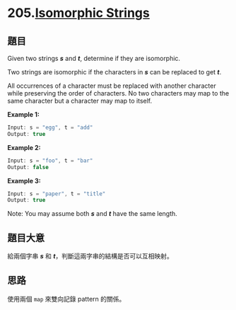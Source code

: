 # 205.[Isomorphic Strings](https://leetcode.com/problems/isomorphic-strings/)

## 題目

Given two strings ***s*** and ***t***, determine if they are isomorphic.

Two strings are isomorphic if the characters in ***s*** can be replaced to get ***t***.

All occurrences of a character must be replaced with another character while preserving the order of characters. No two characters may map to the same character but a character may map to itself.

**Example 1:**

```c
Input: s = "egg", t = "add"
Output: true
```

**Example 2:**

```c
Input: s = "foo", t = "bar"
Output: false
```

**Example 3:**

```c
Input: s = "paper", t = "title"
Output: true
```

Note:
You may assume both ***s*** and ***t*** have the same length.

## 題目大意

給兩個字串 ***s*** 和 ***t***，判斷這兩字串的結構是否可以互相映射。

## 思路

使用兩個 `map` 來雙向記錄 pattern 的關係。